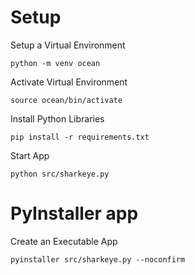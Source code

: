 # Setup
Setup a Virtual Environment
```
python -m venv ocean
```

Activate Virtual Environment
```
source ocean/bin/activate
```

Install Python Libraries
```
pip install -r requirements.txt
```

Start App
```
python src/sharkeye.py
```

# PyInstaller app
Create an Executable App
```
pyinstaller src/sharkeye.py --noconfirm
```
